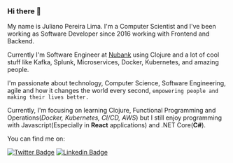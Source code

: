 ### Hi there 👋

<!--
**JulianoGTZ/JulianoGTZ** is a ✨ _special_ ✨ repository because its `README.md` (this file) appears on your GitHub profile.

Here are some ideas to get you started:

- 🔭 I’m currently working on ...
- 🌱 I’m currently learning ...
- 👯 I’m looking to collaborate on ...
- 🤔 I’m looking for help with ...
- 💬 Ask me about ...
- 📫 How to reach me: ...
- 😄 Pronouns: ...
- ⚡ Fun fact: ...
-->


My name is Juliano Pereira Lima. I'm a Computer Scientist and I've been working as Software Developer since 2016 working with Frontend and Backend. 

Currently I'm Software Engineer at [Nubank](https://nubank.com.br/en/) using Clojure and a lot of cool stuff like Kafka, Splunk, Microservices, Docker, Kubernetes, and amazing people. 

I'm passionate about technology, Computer Science, Software Engineering, agile and how it changes the world every second, `empowering people and making their lives better.`

Currently, I'm focusing on learning Clojure, Functional Programming and Operations(*Docker, Kubernetes, CI/CD, AWS*) but I still enjoy programming with Javascript(Especially in **React** applications) and .NET Core(**C#**).

You can find me on:

[![Twitter Badge](https://img.shields.io/badge/-Twitter-1ca0f1?style=flat-square&labelColor=1ca0f1&logo=twitter&logoColor=white&link=https://twitter.com/julianodgtz)](https://twitter.com/julianodgtz)
[![Linkedin Badge](https://img.shields.io/badge/-LinkedIn-blue?style=flat-square&logo=Linkedin&logoColor=white&link=https://www.linkedin.com/in/julianopereiralima)](https://www.linkedin.com/in/julianopereiralima)
